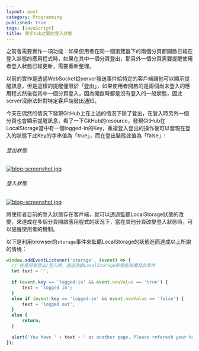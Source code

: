 ```yaml
---
layout: post
category: Programming
published: true
tags: [JavaScript]
title: 同步tab之間的登入狀態
---
```

之前會需要實作一項功能：如果使用者在同一個瀏覽器下的兩個分頁都開啟已經在登入狀態的應用程式時，如果在其中一個分頁登出，那另外一個分頁需要提醒使用者登入狀態已經更新，需要重新整理。

以前的實作是透過WebSocket從server發送事件給特定的客戶端讓他可以顯示提醒訊息，但是這樣的提醒僅限於「登出」，如果使用者開啟的是兩個尚未登入的應用程式然後從其中一個分頁登入，因為開啟時都是沒有登入的一般狀態，因此server沒辦法針對特定客戶端發出通知。

今天在偶然的情況下發現GitHub上在上述的情況下除了登出，在登入時另外一個分頁也會顯示提醒訊息，看了一下GitHub的resource，發現GitHub在LocalStorage當中有一個logged-in的Key，重複登入登出的操作後可以發現在登入的狀態下此Key的字串值為「true」，而在登出裝態此值為「false」:

###### 登出狀態
[![blog-screenshot.jpg]({{site.baseurl}}/img/2016-07-29-sync-authentication-status-using-localstorage/github-localstorage-logged-in-false.jpg)]({{site.baseurl}}/img/2016-07-29-sync-authentication-status-using-localstorage/github-localstorage-logged-in-false.jpg)

###### 登入狀態
[![blog-screenshot.jpg]({{site.baseurl}}/img/2016-07-29-sync-authentication-status-using-localstorage/github-localstorage-logged-in-true.jpg)]({{site.baseurl}}/img/2016-07-29-sync-authentication-status-using-localstorage/github-localstorage-logged-in-true.jpg)

將使用者目前的登入狀態存在客戶端，就可以透過監聽LocalStorage狀態的改變，來達成在多個分頁開啟應用程式的狀況下，當在其他分頁改變登入狀態時，可以提醒使用者的機制。

以下是利用browser的`storage`事件來監聽LocalStorage的狀態進而達成以上所說的情境：

```javascript
window.addEventListener('storage', (event) => {
  // 在使用者登出/登入時，透過改變LocalStorage的裝態來觸發此事件
  let text = '';
  
  if (event.key == 'logged-in' && event.newValue == 'true') {
	  text = 'logged in';
  }
  else if (event.key == 'logged-in' && event.newValue == 'false') {
	  text = 'logged out';
  }
  else {
	  return;
  }
	
  alert('You have ' + text + ' at another page. Please referesh your browser to update the page');
});
```